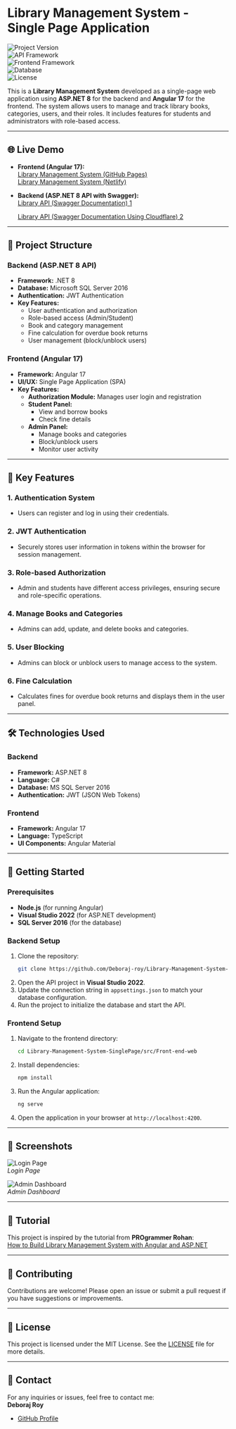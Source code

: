  

# Library Management System - Single Page Application

![Project Version](https://img.shields.io/badge/Version-1.0-blue.svg)  
![API Framework](https://img.shields.io/badge/API-ASP.NET%208.0-blueviolet.svg)  
![Frontend Framework](https://img.shields.io/badge/Frontend-Angular%2017.0-red.svg)  
![Database](https://img.shields.io/badge/Database-MS%20SQL%20Server%202016-green.svg)  
![License](https://img.shields.io/badge/License-MIT-brightgreen.svg)

This is a **Library Management System** developed as a single-page web application using **ASP.NET 8** for the backend and **Angular 17** for the frontend. The system allows users to manage and track library books, categories, users, and their roles. It includes features for students and administrators with role-based access.

---

## 🌐 **Live Demo**  

- **Frontend (Angular 17):**  
  [Library Management System (GitHub Pages)](https://deboraj-roy.github.io/Library-Management-System-SinglePage/)  
  [Library Management System (Netlify)](https://librarydeb.netlify.app/)

- **Backend (ASP.NET 8 API with Swagger):**  
  [Library API (Swagger Documentation) 1](http://deblmsapi.runasp.net/)

  [Library API (Swagger Documentation Using Cloudflare) 2](https://green-breeze-a7aa.mrouf7353.workers.dev/)

---

## 📂 **Project Structure**  

### Backend (ASP.NET 8 API)  
- **Framework:** .NET 8  
- **Database:** Microsoft SQL Server 2016  
- **Authentication:** JWT Authentication  
- **Key Features:**  
  - User authentication and authorization  
  - Role-based access (Admin/Student)  
  - Book and category management  
  - Fine calculation for overdue book returns  
  - User management (block/unblock users)  

### Frontend (Angular 17)  
- **Framework:** Angular 17  
- **UI/UX:** Single Page Application (SPA)  
- **Key Features:**  
  - **Authorization Module:** Manages user login and registration  
  - **Student Panel:**  
    - View and borrow books  
    - Check fine details  
  - **Admin Panel:**  
    - Manage books and categories  
    - Block/unblock users  
    - Monitor user activity  

---

## 🔑 **Key Features**  

### 1. **Authentication System**  
- Users can register and log in using their credentials.  

### 2. **JWT Authentication**  
- Securely stores user information in tokens within the browser for session management.  

### 3. **Role-based Authorization**  
- Admin and students have different access privileges, ensuring secure and role-specific operations.  

### 4. **Manage Books and Categories**  
- Admins can add, update, and delete books and categories.  

### 5. **User Blocking**  
- Admins can block or unblock users to manage access to the system.  

### 6. **Fine Calculation**  
- Calculates fines for overdue book returns and displays them in the user panel.

---

## 🛠️ **Technologies Used**  

### Backend  
- **Framework:** ASP.NET 8  
- **Language:** C#  
- **Database:** MS SQL Server 2016  
- **Authentication:** JWT (JSON Web Tokens)

### Frontend  
- **Framework:** Angular 17  
- **Language:** TypeScript  
- **UI Components:** Angular Material  

---

## 🚀 **Getting Started**  

### Prerequisites  
- **Node.js** (for running Angular)  
- **Visual Studio 2022** (for ASP.NET development)  
- **SQL Server 2016** (for the database)

### Backend Setup  
1. Clone the repository:  
   ```bash
   git clone https://github.com/Deboraj-roy/Library-Management-System-SinglePage.git
   ```
2. Open the API project in **Visual Studio 2022**.  
3. Update the connection string in `appsettings.json` to match your database configuration.  
4. Run the project to initialize the database and start the API.

### Frontend Setup  
1. Navigate to the frontend directory:  
   ```bash
   cd Library-Management-System-SinglePage/src/Front-end-web
   ```
2. Install dependencies:  
   ```bash
   npm install
   ```
3. Run the Angular application:  
   ```bash
   ng serve
   ```
4. Open the application in your browser at `http://localhost:4200`.

---

## 🌟 **Screenshots**  
![Login Page](https://i.ibb.co.com/FJzjcLs/image.png/800x400?text=Login+Page)  
*Login Page*  

![Admin Dashboard](https://i.ibb.co.com/jkYnkGX/image.png/800x400?text=Admin+Dashboard)  
*Admin Dashboard*  

---

## 📖 **Tutorial**  

This project is inspired by the tutorial from **PROgrammer Rohan**:  
[How to Build Library Management System with Angular and ASP.NET](https://www.youtube.com/watch?v=kCaeIpvzEiM)

---

## 🤝 **Contributing**  

Contributions are welcome! Please open an issue or submit a pull request if you have suggestions or improvements.

---

## 📄 **License**  

This project is licensed under the MIT License. See the [LICENSE](LICENSE) file for more details.

---

## 📧 **Contact**  

For any inquiries or issues, feel free to contact me:  
**Deboraj Roy**  
- [GitHub Profile](https://github.com/Deboraj-roy)  
 
